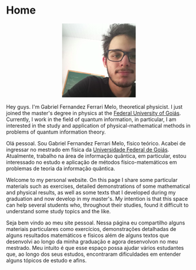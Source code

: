 # Home

<div align="center">
  <img src="/95067735.png" alt="Gabriel's profile picture" width="200" height="200">
</div>

Hey guys. I'm Gabriel Fernandez Ferrari Melo, theoretical physicist. I just joined the master's degree in physics at the [Federal University of Goiás](https://posgraduacao.if.ufg.br/). Currently, I work in the field of quantum information, in particular, I am interested in the study and application of physical-mathematical methods in problems of quantum information theory.

Olá pessoal. Sou Gabriel Fernandez Ferrari Melo, físico teórico. Acabei de ingressar no mestrado em física da [Universidade Federal de Goiás](https://posgraduacao.if.ufg.br/). Atualmente, trabalho na área de informação quântica, em particular, estou interessado no estudo e aplicação de métodos físico-matemáticos em problemas de teoria da informação quântica.

Welcome to my personal website. On this page I share some particular materials such as exercises, detailed demonstrations of some mathematical and physical results, as well as some texts that I developed during my graduation and now develop in my master's. My intention is that this space can help several students who, throughout their studies, found it difficult to understand some study topics and the like.

Seja bem vindo ao meu site pessoal. Nessa página eu compartilho alguns materiais particulares como exercícios, demonstrações detalhadas de alguns resultados matemáticos e físicos além de alguns textos que desenvolvi ao longo da minha graduação e agora desenvolvon no meu mestrado. Meu intuito é que esse espaço possa ajudar vários estudantes que, ao longo dos seus estudos, encontraram dificuldades em entender alguns tópicos de estudo e afins.

